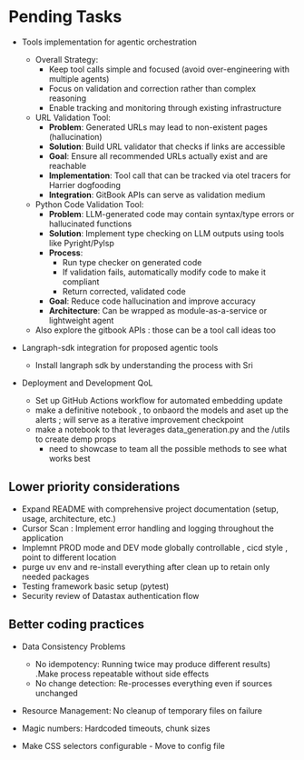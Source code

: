 # Pending Tasks

- Tools implementation for agentic orchestration
  - Overall Strategy:
    - Keep tool calls simple and focused (avoid over-engineering with multiple agents)
    - Focus on validation and correction rather than complex reasoning
    - Enable tracking and monitoring through existing infrastructure
  - URL Validation Tool:
    - **Problem**: Generated URLs may lead to non-existent pages (hallucination)
    - **Solution**: Build URL validator that checks if links are accessible
    - **Goal**: Ensure all recommended URLs actually exist and are reachable
    - **Implementation**: Tool call that can be tracked via otel tracers for Harrier dogfooding
    - **Integration**: GitBook APIs can serve as validation medium
  - Python Code Validation Tool:
    - **Problem**: LLM-generated code may contain syntax/type errors or hallucinated functions
    - **Solution**: Implement type checking on LLM outputs using tools like Pyright/Pylsp
    - **Process**:
      - Run type checker on generated code
      - If validation fails, automatically modify code to make it compliant
      - Return corrected, validated code
    - **Goal**: Reduce code hallucination and improve accuracy
    - **Architecture**: Can be wrapped as module-as-a-service or lightweight agent
  - Also explore the gitbook APIs : those can be a tool call ideas too

- Langraph-sdk integration for proposed agentic tools
  - Install langraph sdk by understanding the process with Sri

- Deployment and Development QoL
  - Set up GitHub Actions workflow for automated embedding update
  - make a definitive notebook , to onbaord the models and aset up the alerts ; will serve as a iterative improvement checkpoint
  - make a notebook to that leverages data_generation.py and the /utils to create demp props
    - need to showcase to team all the possible methods to see what works best

## Lower priority considerations

- Expand README with comprehensive project documentation (setup, usage, architecture, etc.)
- Cursor Scan : Implement error handling and logging throughout the application
- Implemnt PROD mode and DEV mode globally controllable , cicd style , point to different location
- purge uv env and re-install everything after clean up to retain only needed packages
- Testing framework basic setup (pytest)
- Security review of Datastax authentication flow

## Better coding practices

- Data Consistency Problems
  - No idempotency: Running twice may produce different results) .Make process repeatable without side effects
  - No change detection: Re-processes everything even if sources unchanged

- Resource Management:  No cleanup of temporary files on failure
- Magic numbers: Hardcoded timeouts, chunk sizes
- Make CSS selectors configurable - Move to config file
